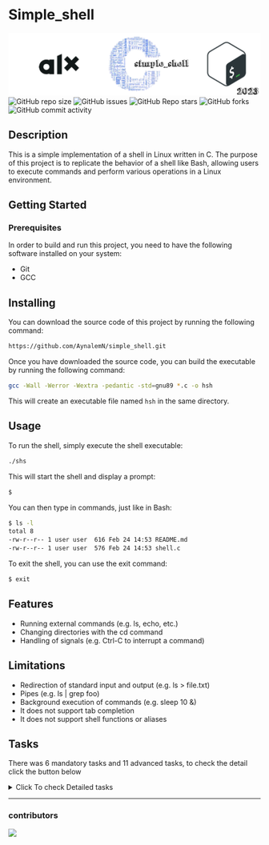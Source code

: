 
# Simple_shell
![banner](img/alx_simple_shell.png)
![GitHub repo size](https://img.shields.io/github/repo-size/AynalemN/simple_shell)
![GitHub issues](https://img.shields.io/github/issues/AynalemN/simple_shell)
![GitHub Repo stars](https://img.shields.io/github/stars/AynalemN/simple_shell?logo=github&style=flat)
![GitHub forks](https://img.shields.io/github/forks/AynalemN/simple_shell?logo=github&style=falt)
![GitHub commit activity](https://img.shields.io/github/commit-activity/m/AynalemN/simple_shell?logo=github)

## Description

This is a simple implementation of a shell in Linux written in C. The purpose of this project is to replicate the behavior of a shell like Bash, allowing users to execute commands and perform various operations in a Linux environment.

## Getting Started
### Prerequisites
In order to build and run this project, you need to have the following software installed on your system:

- Git
- GCC

## Installing
You can download the source code of this project by running the following command:
```bash
https://github.com/AynalemN/simple_shell.git
```
Once you have downloaded the source code, you can build the executable by running the following command:

```bash
gcc -Wall -Werror -Wextra -pedantic -std=gnu89 *.c -o hsh
```
This will create an executable file named `hsh` in the same directory.

## Usage
To run the shell, simply execute the shell executable:
```bash
./shs
```
This will start the shell and display a prompt:
```bash
$
```
You can then type in commands, just like in Bash:

```bash
$ ls -l
total 8
-rw-r--r-- 1 user user  616 Feb 24 14:53 README.md
-rw-r--r-- 1 user user  576 Feb 24 14:53 shell.c

```
To exit the shell, you can use the exit command:
```bash
$ exit
```

## Features
- Running external commands (e.g. ls, echo, etc.)
- Changing directories with the cd command
- Handling of signals (e.g. Ctrl-C to interrupt a command)

## Limitations
- Redirection of standard input and output (e.g. ls > file.txt)
- Pipes (e.g. ls | grep foo)
- Background execution of commands (e.g. sleep 10 &)
- It does not support tab completion
- It does not support shell functions or aliases

## Tasks
There was 6 mandatory tasks and 11 advanced tasks, to check the detail click the button below
<details>
<summary>Click To check Detailed tasks</summary>

### Mandatory
0. Write a beautiful code that passes the Betty checks
1. Write a UNIX command line interpreter.
   -  Usage: simple_shell
      -  Display a prompt and wait for the user to type a command. A command line always ends with a new line.
      -  The prompt is displayed again each time a command has been executed.
      -  The command lines are simple, no semicolons, no pipes, no redirections or any other advanced features.
      -  The command lines are made only of one word. No arguments will be passed to programs.
      -  If an executable cannot be found, print an error message and display the prompt again.
      -  Handle errors.
      -  You have to handle the “end of file” condition `(Ctrl+D)`
   - You don’t have to:
      - use the `PATH`
      - implement built-ins
      - handle special characters : ", ', `, \, *, &, #
      - be able to move the cursor
      - handle commands with arguments
2. Handle command lines with arguments
3. Handle the `PATH`
4. Implement the `exit` built-in, that exits the shell
5. Implement the `env` **built-in**, that prints the current environment
### Advanced
6. Write your own getline function
   - Use a buffer to read many chars at once and call the least possible the `read` system call
   - You will need to use `static` variables
   - You are not allowed to use `getline`
7. You are not allowed to use `strtok`
8. handle arguments for the built-in `exit`
   - Usage: `exit status`, where `status` is an integer used to exit the shell
9. Implement the `setenv` and `unsetenv` builtin commands
    - setenv
      - Initialize a new environment variable, or modify an existing one
      - Command syntax: `setenv VARIABLE VALUE`
      - Should print something on stderr on failure

    - unsetenv
      - Remove an environment variable
      - Command syntax: `unsetenv VARIABLE`
      - Should print something on stderr on failure
10. Implement the builtin command `cd`:
    - Changes the current directory of the process.
    - Command syntax: `cd [DIRECTORY]`
    - If no argument is given to cd the command must be interpreted like `cd $HOME`
    - You have to handle the command `cd -`
    - You have to update the environment variable `PWD` when you change directory
11. Handle the commands separator
12. andle the `&&` and `||` shell logical operators
13. Implement the `alias` builtin command
14. 
</details>


***
### contributors
<a href="https://github.com/AynalemN/simple_shell/graphs/contributors">
  <img src="https://contrib.rocks/image?repo=AynalemN/simple_shell" />
</a>